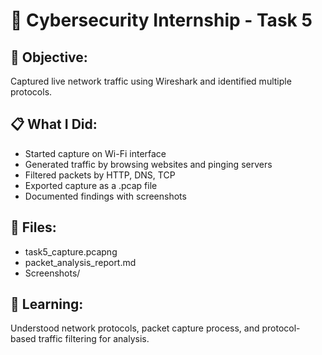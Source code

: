 # 📡 Cybersecurity Internship - Task 5

## 📌 Objective:
Captured live network traffic using Wireshark and identified multiple protocols.

## 📋 What I Did:
- Started capture on Wi-Fi interface
- Generated traffic by browsing websites and pinging servers
- Filtered packets by HTTP, DNS, TCP
- Exported capture as a .pcap file
- Documented findings with screenshots

## 📁 Files:
- task5_capture.pcapng
- packet_analysis_report.md
- Screenshots/

## 📌 Learning:
Understood network protocols, packet capture process, and protocol-based traffic filtering for analysis.
